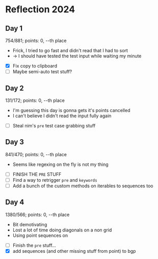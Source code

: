 # Reflection 2024

## Day 1
754/881; points: 0, --th place
* Frick, I tried to go fast and didn't read that I had to sort
* -> I should have tested the test input while waiting my minute
* [x] Fix copy to clipboard
* [ ] Maybe semi-auto test stuff?

## Day 2
131/172; points: 0, --th place
* I'm guessing this day is gonna gets it's points cancelled
* I can't believe I didn't read the input fully again
* [ ] Steal nim's `pre` test case grabbing stuff

## Day 3
841/470; points: 0, --th place
* Seems like regexing on the fly is not my thing
* [ ] FINISH THE `PRE` STUFF
* [ ] Find a way to retrigger `pre` and `keywords`
* [ ] Add a bunch of the custom methods on iterables to sequences too

## Day 4
1380/566; points: 0, --th place
* Bit demotivating
* Lost a lot of time doing diagonals on a non grid
* Using point sequences on  
* [ ] Finish the `pre` stuff...
* [x] add sequences (and other missing stuff from point) to bgp